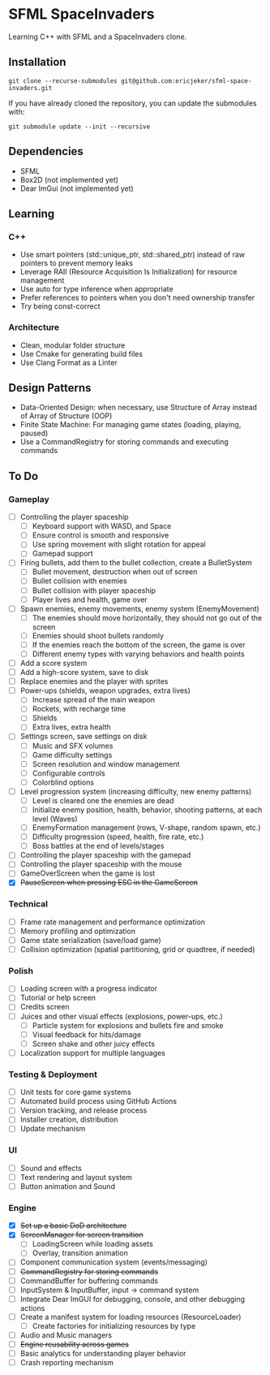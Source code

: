 # SFML SpaceInvaders

Learning C++ with SFML and a SpaceInvaders clone.

## Installation

```shell
git clone --recurse-submodules git@github.com:ericjeker/sfml-space-invaders.git
```

If you have already cloned the repository, you can update the submodules with:

```shell
git submodule update --init --recursive
```

## Dependencies

* SFML
* Box2D (not implemented yet)
* Dear ImGui (not implemented yet)

## Learning

### C++

* Use smart pointers (std::unique_ptr, std::shared_ptr) instead of raw pointers to prevent memory leaks
* Leverage RAII (Resource Acquisition Is Initialization) for resource management
* Use auto for type inference when appropriate
* Prefer references to pointers when you don't need ownership transfer
* Try being const-correct

### Architecture

* Clean, modular folder structure
* Use Cmake for generating build files
* Use Clang Format as a Linter

## Design Patterns

* Data-Oriented Design: when necessary, use Structure of Array instead of Array of Structure (OOP)
* Finite State Machine: For managing game states (loading, playing, paused)
* Use a CommandRegistry for storing commands and executing commands

## To Do

### Gameplay

- [ ] Controlling the player spaceship
  - [ ] Keyboard support with WASD, and Space
  - [ ] Ensure control is smooth and responsive
  - [ ] Use spring movement with slight rotation for appeal
  - [ ] Gamepad support
- [ ] Firing bullets, add them to the bullet collection, create a BulletSystem
  - [ ] Bullet movement, destruction when out of screen
  - [ ] Bullet collision with enemies
  - [ ] Bullet collision with player spaceship
  - [ ] Player lives and health, game over
- [ ] Spawn enemies, enemy movements, enemy system (EnemyMovement)
  - [ ] The enemies should move horizontally, they should not go out of the screen
  - [ ] Enemies should shoot bullets randomly
  - [ ] If the enemies reach the bottom of the screen, the game is over
  - [ ] Different enemy types with varying behaviors and health points
- [ ] Add a score system
- [ ] Add a high-score system, save to disk
- [ ] Replace enemies and the player with sprites
- [ ] Power-ups (shields, weapon upgrades, extra lives)
  - [ ] Increase spread of the main weapon
  - [ ] Rockets, with recharge time
  - [ ] Shields
  - [ ] Extra lives, extra health
- [ ] Settings screen, save settings on disk
  - [ ] Music and SFX volumes
  - [ ] Game difficulty settings
  - [ ] Screen resolution and window management
  - [ ] Configurable controls
  - [ ] Colorblind options
- [ ] Level progression system (increasing difficulty, new enemy patterns)
  - [ ] Level is cleared one the enemies are dead 
  - [ ] Initialize enemy position, health, behavior, shooting patterns, at each level (Waves)
  - [ ] EnemyFormation management (rows, V-shape, random spawn, etc.)
  - [ ] Difficulty progression (speed, health, fire rate, etc.)
  - [ ] Boss battles at the end of levels/stages
- [ ] Controlling the player spaceship with the gamepad
- [ ] Controlling the player spaceship with the mouse
- [ ] GameOverScreen when the game is lost
- [x] ~~PauseScreen when pressing ESC in the GameScreen~~

### Technical

- [ ] Frame rate management and performance optimization
- [ ] Memory profiling and optimization
- [ ] Game state serialization (save/load game)
- [ ] Collision optimization (spatial partitioning, grid or quadtree, if needed)

### Polish

- [ ] Loading screen with a progress indicator
- [ ] Tutorial or help screen
- [ ] Credits screen
- [ ] Juices and other visual effects (explosions, power-ups, etc.)
  - [ ] Particle system for explosions and bullets fire and smoke
  - [ ] Visual feedback for hits/damage
  - [ ] Screen shake and other juicy effects
- [ ] Localization support for multiple languages

### Testing & Deployment

- [ ] Unit tests for core game systems
- [ ] Automated build process using GitHub Actions
- [ ] Version tracking, and release process
- [ ] Installer creation, distribution
- [ ] Update mechanism

### UI

- [ ] Sound and effects
- [ ] Text rendering and layout system
- [ ] Button animation and Sound

### Engine

- [x] ~~Set up a basic DoD architecture~~
- [x] ~~ScreenManager for screen transition~~
  - [ ] LoadingScreen while loading assets
  - [ ] Overlay, transition animation
- [ ] Component communication system (events/messaging)
- [ ] ~~CommandRegistry for storing commands~~
- [ ] CommandBuffer for buffering commands
- [ ] InputSystem & InputBuffer, input -> command system
- [ ] Integrate Dear ImGUI for debugging, console, and other debugging actions
- [ ] Create a manifest system for loading resources (ResourceLoader)
  - [ ] Create factories for initializing resources by type
- [ ] Audio and Music managers
- [ ] ~~Engine reusability across games~~
- [ ] Basic analytics for understanding player behavior
- [ ] Crash reporting mechanism
